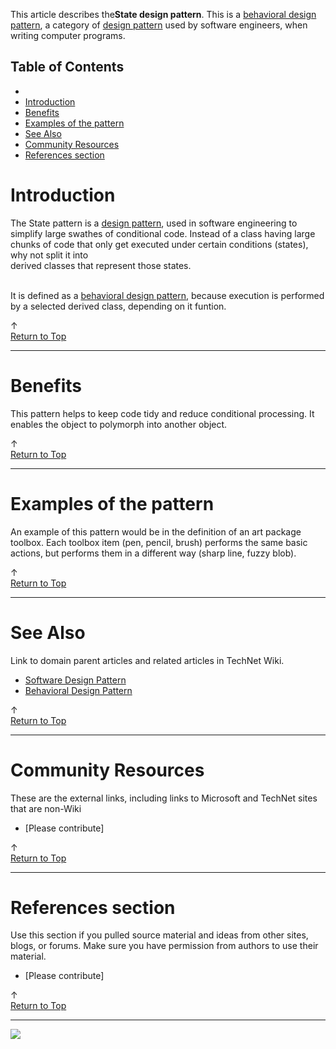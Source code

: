 
This article describes the**State design pattern**. This is a [behavioral design pattern](http://social.technet.microsoft.com/wiki/contents/articles/13209.behavioural-design-pattern.aspx), a category of [design pattern](http://social.technet.microsoft.com/wiki/contents/articles/13207.software-design-pattern.aspx) used by software engineers, when writing computer programs.<br>  
  

## Table of Contents



- 
- [Introduction](#Introduction)
- [Benefits](#Benefits)
- [Examples of the pattern](#Examples_of_the_pattern)
- [See Also](#See_Also)
- [Community Resources](#Community_Resources)
- [References section](#References_section)


## 

# <a name="Introduction"></a>Introduction


The State pattern is a [design pattern](http://social.technet.microsoft.com/wiki/contents/articles/13207.software-design-pattern.aspx), used in software engineering to simplify large swathes of conditional code. Instead of a class having large chunks of code that only get executed under certain conditions (states), why not split it into<br> derived classes that represent those states.  
  
<br>It is defined as a [behavioral design pattern](http://social.technet.microsoft.com/wiki/contents/articles/13209.behavioural-design-pattern.aspx), because execution is performed by a selected derived class, depending on it funtion.



↑ [<br>Return to Top](http://social.technet.microsoft.com/wiki/contents/articles/13230.state-design-pattern/edit.aspx#Top)


* * *

# <a name="Benefits"></a>Benefits


This pattern helps to keep code tidy and reduce conditional processing. It enables the object to polymorph into another object.



↑ [<br>Return to Top](http://social.technet.microsoft.com/wiki/contents/articles/13230.state-design-pattern/edit.aspx#Top)


* * *

# <a name="Examples_of_the_pattern"></a>Examples of the pattern


An example of this pattern would be in the definition of an art package toolbox. Each toolbox item (pen, pencil, brush) performs the same basic actions, but performs them in a different way (sharp line, fuzzy blob).











↑ [<br>Return to Top](http://social.technet.microsoft.com/wiki/contents/articles/13230.state-design-pattern/edit.aspx#Top)


* * *

# <a name="See_Also"></a>See Also
Link to domain parent articles and related articles in TechNet Wiki.
- [Software Design Pattern](http://social.technet.microsoft.com/wiki/contents/articles/13207.software-design-pattern.aspx)
- [Behavioral Design Pattern](http://social.technet.microsoft.com/wiki/contents/articles/13209.behavioral-design-pattern.aspx)







↑ [<br>Return to Top](http://social.technet.microsoft.com/wiki/contents/articles/13230.state-design-pattern/edit.aspx#Top)


* * *

# <a name="Community_Resources"></a>Community Resources
These are the external links, including links to Microsoft and TechNet sites that are non-Wiki
- [Please contribute]







↑ [<br>Return to Top](http://social.technet.microsoft.com/wiki/contents/articles/13230.state-design-pattern/edit.aspx#Top)


* * *

# <a name="References_section"></a>References section
Use this section if you pulled source material and ideas from other sites, blogs, or forums. Make sure you have permission from authors to use their material.
- [Please contribute]











↑ [<br>Return to Top](http://social.technet.microsoft.com/wiki/contents/articles/13230.state-design-pattern/edit.aspx#Top)


* * *
![ ](http://c.statcounter.com/8278708/0/13fc676e/1/)
